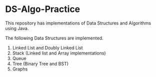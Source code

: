 # DS-Algo-Practice

This repository has implementations of Data Structures and Algorithms using Java.

The following Data Structures are implemented.

1. Linked List and Doubly Linked List
3. Stack (Linked list and Array implementations)
4. Queue
5. Tree (Binary Tree and BST)
6. Graphs